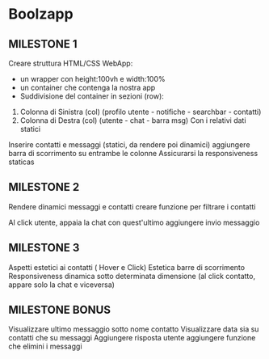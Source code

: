 <!-- Sulla colonna di Sinistra:
- Immagine Utente - Utente + FontAweasome per stato, messaggi e impostazioni
- Sotto c'è l'attivazione delle notifiche
- Sotto la ricerca utente: iniziando a scrivere una lettera, devono apparire gli utenti con nome che contengono quella lettera
- Per ciascun utente: Foto profilo + nome - affianco al nome l'orario dell'ultimo messaggio - sotto il nome c'è l'ultimo messaggio inviato
- al hover dell'utente c'è un grigio chiaro, al click c'è un grigio più scuro

Sulla Colonna di Destra
- Al click sull'utente di sinistra, vediamo la sua chat ed in alto vediamo il nome utente e il suo ultimo accesso
- Il messaggio contiene: messaggio e ora
- al click di un messaggio, c'è una freccia che ti da la possibilità di eliminare il msg ( preferiti etc...)
- sulla barra di scrittura, anche con enter, invia il messaggio alla chat , inviando il messaggio, si resetta la casella
- l'utente ti risponde al messaggio

In entrambe le colonne:
- Barra di scorrimento sia sulla chat che sulla lista utenti -->

# Boolzapp

## MILESTONE 1
Creare struttura HTML/CSS WebApp:
- un wrapper con height:100vh e width:100%
- un container che contenga la nostra app
- Suddivisione del container in sezioni (row):
 1. Colonna di Sinistra (col) (profilo utente - notifiche - searchbar - contatti)
 2. Colonna di Destra (col) (utente - chat - barra msg)
Con i relativi dati statici

Inserire contatti e messaggi (statici, da rendere poi dinamici)
aggiungere barra di scorrimento su entrambe le colonne
Assicurarsi la responsiveness staticas

## MILESTONE 2
Rendere dinamici messaggi e contatti
creare funzione per filtrare i contatti

Al click utente, appaia la chat con quest'ultimo
aggiungere invio messaggio


## MILESTONE 3
Aspetti estetici ai contatti ( Hover e Click)
Estetica barre di scorrimento
Responsiveness dinamica sotto determinata dimensione (al click contatto, appare solo la chat e viceversa)


## MILESTONE BONUS
Visualizzare ultimo messaggio sotto nome contatto
Visualizzare data sia su contatti che su messaggi
Aggiungere risposta utente
aggiungere funzione che elimini i messaggi